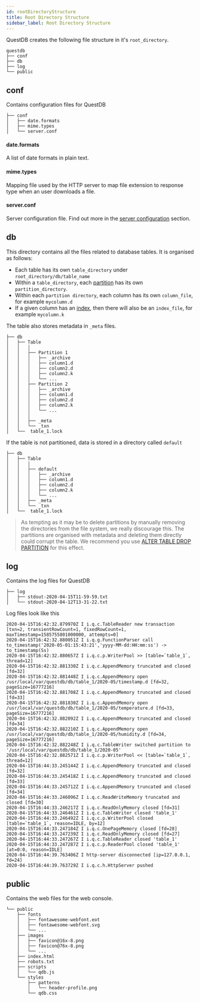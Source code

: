 ```yaml
---
id: rootDirectoryStructure
title: Root Directory Structure
sidebar_label: Root Directory Structure
---
```



QuestDB creates the following file structure in it's `root_directory`.

```filestructure
questdb
├── conf 
├── db 
├── log 
└── public 
```

## conf
Contains configuration files for QuestDB

```filestructure
├── conf 
│   ├── date.formats 
│   ├── mime.types
│   └── server.conf
```

#### date.formats
A list of date formats in plain text.

#### mime.types
Mapping file used by the HTTP server to map file extension to response type when an user downloads a file.

#### server.conf
Server configuration file. Find out more in the [server configuration](serverConf.md) section.

## db

This directory contains all the files related to database tables. It is organised as follows:
- Each table has its own `table_directory` under `root_directory/db/table_name`
- Within a `table_directory`, each [partition](partitions.md) has its own `partition_directory`. 
- Within each `partition directory`, each column has its own `column_file`, for example `mycolumn.d`
- If a given column has an [index](indexes.md), then there will also be an `index_file`, for example `mycolumn.k`

The table also stores metadata in `_meta` files.

```filestructure
├── db 
│   ├── Table 
│   │   │  
│   │   ├── Partition 1
│   │   │   ├── _archive
│   │   │   ├── column1.d
│   │   │   ├── column2.d
│   │   │   ├── column2.k
│   │   │   └── ...
│   │   ├── Partition 2
│   │   │   ├── _archive
│   │   │   ├── column1.d
│   │   │   ├── column2.d
│   │   │   ├── column2.k
│   │   │   └── ...
│   │   │  
│   │   ├── _meta
│   │   └── _txn
│   └──  table_1.lock
```

If the table is not partitioned, data is stored in a directory called `default`

```filestructure
├── db 
│   ├── Table 
│   │   │  
│   │   ├── default
│   │   │   ├── _archive
│   │   │   ├── column1.d
│   │   │   ├── column2.d
│   │   │   ├── column2.k
│   │   │   └── ...
│   │   ├── _meta
│   │   └── _txn
│   └──  table_1.lock
```

> As tempting as it may be to delete partitions by manually removing the directories from the file system, we really discourage this. 
>The partitions are organised with metadata and deleting them directly could corrupt the table. 
>We recommend you use [ALTER TABLE DROP PARTITION](alterTableDropPartition.md) for this effect.

## log

Contains the log files for QuestDB

```filestructure
├── log 
│   ├── stdout-2020-04-15T11-59-59.txt
│   └── stdout-2020-04-12T13-31-22.txt
```

Log files look like this
```shell script
2020-04-15T16:42:32.879970Z I i.q.c.TableReader new transaction [txn=2, transientRowCount=1, fixedRowCount=1, maxTimestamp=1585755801000000, attempts=0]
2020-04-15T16:42:32.880051Z I i.q.g.FunctionParser call to_timestamp('2020-05-01:15:43:21','yyyy-MM-dd:HH:mm:ss') -> to_timestamp(Ss)
2020-04-15T16:42:32.880657Z I i.q.c.p.WriterPool >> [table=`table_1`, thread=12]
2020-04-15T16:42:32.881330Z I i.q.c.AppendMemory truncated and closed [fd=32]
2020-04-15T16:42:32.881448Z I i.q.c.AppendMemory open /usr/local/var/questdb/db/table_1/2020-05/timestamp.d [fd=32, pageSize=16777216]
2020-04-15T16:42:32.881708Z I i.q.c.AppendMemory truncated and closed [fd=33]
2020-04-15T16:42:32.881830Z I i.q.c.AppendMemory open /usr/local/var/questdb/db/table_1/2020-05/temperature.d [fd=33, pageSize=16777216]
2020-04-15T16:42:32.882092Z I i.q.c.AppendMemory truncated and closed [fd=34]
2020-04-15T16:42:32.882210Z I i.q.c.AppendMemory open /usr/local/var/questdb/db/table_1/2020-05/humidity.d [fd=34, pageSize=16777216]
2020-04-15T16:42:32.882248Z I i.q.c.TableWriter switched partition to '/usr/local/var/questdb/db/table_1/2020-05'
2020-04-15T16:42:32.882571Z I i.q.c.p.WriterPool << [table=`table_1`, thread=12]
2020-04-15T16:44:33.245144Z I i.q.c.AppendMemory truncated and closed [fd=32]
2020-04-15T16:44:33.245418Z I i.q.c.AppendMemory truncated and closed [fd=33]
2020-04-15T16:44:33.245712Z I i.q.c.AppendMemory truncated and closed [fd=34]
2020-04-15T16:44:33.246096Z I i.q.c.ReadWriteMemory truncated and closed [fd=30]
2020-04-15T16:44:33.246217Z I i.q.c.ReadOnlyMemory closed [fd=31]
2020-04-15T16:44:33.246461Z I i.q.c.TableWriter closed 'table_1'
2020-04-15T16:44:33.246492Z I i.q.c.p.WriterPool closed [table=`table_1`, reason=IDLE, by=12]
2020-04-15T16:44:33.247184Z I i.q.c.OnePageMemory closed [fd=28]
2020-04-15T16:44:33.247239Z I i.q.c.ReadOnlyMemory closed [fd=27]
2020-04-15T16:44:33.247267Z I i.q.c.TableReader closed 'table_1'
2020-04-15T16:44:33.247287Z I i.q.c.p.ReaderPool closed 'table_1' [at=0:0, reason=IDLE]
2020-04-15T16:44:39.763406Z I http-server disconnected [ip=127.0.0.1, fd=24]
2020-04-15T16:44:39.763729Z I i.q.c.h.HttpServer pushed
```


## public

Contains the web files for the web console. 

```filestructure
└── public
    ├── fonts
    │   ├── fontawesome-webfont.eot
    │   ├── fontawesome-webfont.svg
    │   └── ...
    ├── images
    │   ├── favicon@16x-8.png
    │   ├── favicon@76x-8.png
    │   └── ...
    ├── index.html
    ├── robots.txt
    ├── scripts
    │   └── qdb.js
    └── styles
        ├── patterns
        │   └── header-profile.png
        └── qdb.css
```